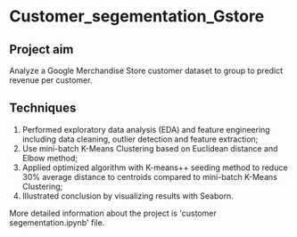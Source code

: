 # Customer_segementation_Gstore
## Project aim 
Analyze a Google Merchandise Store customer dataset to group to predict revenue per customer. 

## Techniques
1. Performed exploratory data analysis (EDA) and feature engineering including data cleaning, outlier detection and feature extraction;
2. Use mini-batch K-Means Clustering based on Euclidean distance and Elbow method;
3. Applied optimized algorithm with K-means++ seeding  method to reduce 30% average distance to centroids compared to mini-batch K-Means Clustering;
4. Illustrated conclusion by visualizing results with Seaborn. 

More detailed information about the project is 'customer segementation.ipynb' file. 



